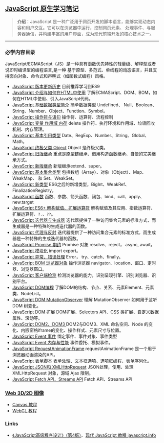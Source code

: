 ## [JavaScript 原生学习笔记](https://developer.mozilla.org/en-US/docs/Web/JavaScript)
> **介绍**：JavaScript 是一种广泛用于网页开发的脚本语言，能够实现动态内容和用户交互。它可以在浏览器中运行，控制网页元素、
> 处理事件、与服务器通信，并构建丰富的用户界面，成为现代前端开发的核心技术之一。

----

### 必学内容目录
JavaScript/ECMAScript（JS）是一种具有函数优先特性的轻量级、解释型或者说即时编译型的编程语言,是一种
基于原型、多范式、单线程的动态语言，并且支持面向对象、命令式和声明式（如函数式编程）风格。

- [JavaScript 版本更新历史](./history/current.md) 目前推荐学习到ES9
- [JavaScript 介绍与如何在HTML中使用](./contents/JavaScriptHtmlUse.md) 了解ECMAScript、DOM、BOM，如何在HTML中使用、引入JavaScript代码。
- [JavaScript 基础数据类型简介](./contents/JavaScriptDateType.md) 简单数据类型 Undefined、 Null、Boolean、String、Number、Object、Function、Symbol。
- [JavaScript 操作符与语句](./contents/JavaScriptOpAndControl.md) 操作符、运算符、流程控制
- [JavaScript 变量 作用域 内存](./contents/JavaScriptVariableAndScopeAndMemeory.md) delete 操作符、执行环境和作用域、垃圾回收机制、内存管理。
- [JavaScript 基本引用类型](./contents/JavaScriptReferenceType.md) Date、RegExp、Number、String、Global、Math。
- [JavaScript 终极父类 Object](./contents/JavaScriptObject.md) Object 是终极父类。
- [JavaScript 旧版继承](./contents/JavaScriptObjectExtends.md) 重点是原型链继承、借用构造函数继承、自悟的完美继承方式。
- [JavaScript 新版继承](./contents/JavaScriptClass.md) 新版继承extend、super。
- [JavaScript 基本集合类型](./contents/JavaScriptCollection.md) 包括数组（Array）、对象（Object）、Map、WeakMap、 和 Set、WeakSet。
- [JavaScript 新类型](./contents/JavaScriptNewTypes.md) ES6之后的新增类型，BigInt、WeakRef、FinalizationRegistry。
- [JavaScript 函数](./contents/JavaScriptFunction.md) 函数、参数、箭头函数、闭包、bind、call、apply、new.target
- [JavaScript ES6+ 解构赋值、扩展运算符](./contents/JavaScriptES6PlusDesc.md) 解构赋值及其应用、指数运算符、扩展运算符、`?.`、`??`。
- [JavaScript 迭代器与生成器](./contents/JavaScriptIterators.md) 迭代器提供了一种访问集合元素的标准方式，而生成器是一种特殊的生成迭代器的函数。
- [JavaScript 代理与反射](./contents/JavaScriptProxy.md) 迭代器提供了一种访问集合元素的标准方式，而生成器是一种特殊的生成迭代器的函数。
- [JavaScript Promise 期约](./contents/JavaScriptPromise.md) Promise 对象 resolve、reject， async, await。
- [JavaScript 模块化](./contents/JavaScriptModules.md) import export。
- [JavaScript 异常、错误处理](./contents/JavaScriptException.md) Error， try、catch、finally。
- [JavaScript BOM 浏览器对象](./contents/JavaScriptBOM.md) 操作浏览器 navigator、location、窗口、定时器、浏览器窗口。
- [JavaScript 客户端检测](./contents/JavaScriptClient.md) 检测浏览器的能力，识别呈现引擎、识别浏览器、识别平台。
- [JavaScript DOM编程](./contents/JavaScriptDOM0.md) 了解DOM的结构、节点、关系、元素Element、元素类、NodeList。 
- [JavaScript DOM MutationObserver](./contents/JavaScriptMutationObserver.md) 理解 MutationObserver 如何用于监听 DOM 树变化。 
- [JavaScript DOM 扩展](./contents/JavaScriptDOMExpand.md) DOM扩展、Selectors API、CSS 类扩展、自定义数据属性、滚动等。
- [JavaScript DOM2、DOM3 ](./contents/JavaScriptDOM2DOM3.md) DOM2与DOM3、XML 命名空间、Node 的变化、内嵌窗格iframe的变化、操作样式、元素尺寸与位置。
- [JavaScript Event 事件](./contents/JavaScriptEvent.md) 绑定事件、事件对象、事件类型
- [JavaScript Event 内存与性能](./contents/JavaScriptEventDelegate.md) 事件委托、模拟事件。
- [JavaScript RequestAnimationFrame](./contents/JavaScriptRequestAnimationFrame.md) requestAnimationFrame 是一个用于浏览器动画渲染的API。
- [JavaScript 表单脚本](./contents/JavaScriptFormScript.md) 表单处理、文本框选项、选项框编程、表单序列化。
- [JavaScript JSON和 XMLHttpRequest](./contents/JavaScriptJSONAndXMLHttpRequest.md) JSON处理，使用、处理 XMLHttpRequest 对象，源域 Ajax 限制。
- [JavaScript Fetch API、Streams API](./contents/JavaScriptFetchAPIAndStreamsAPI.md) Fetch API、Streams API

### [Web 3D/2D 图像](#)
- [Canvas 教程](#) 
- [WebGL 教程](#)

### Links
- [《JavaScript高级程序设计》（第4版）](https://nonfan.github.io/javascript-docs/)、[现代 JavaScript 教程 javascript.info](https://zh.javascript.info/)